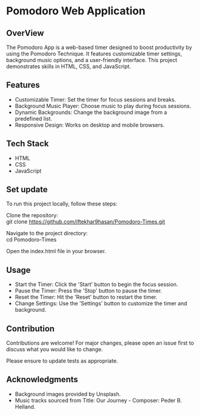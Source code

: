 
# Pomodoro Web Application



## OverView

The Pomodoro App is a web-based timer designed to boost productivity by using the Pomodoro Technique. It features customizable timer settings, background music options, and a user-friendly interface. This project demonstrates skills in HTML, CSS, and JavaScript.


## Features
* Customizable Timer: Set the timer for focus sessions and breaks.  
* Background Music Player: Choose music to play during focus sessions.  
* Dynamic Backgrounds: Change the background image from a predefined list.  
* Responsive Design: Works on desktop and mobile browsers.


## Tech Stack
* HTML  
* CSS  
* JavaScript  

## Set  update
To run this project locally, follow these steps:

Clone the repository:  
git clone https://github.com/iftekhar9hasan/Pomodoro-Times.git  

Navigate to the project directory:  
cd Pomodoro-Times    

Open the index.html file in your browser.


## Usage
* Start the Timer: Click the 'Start' button to begin the focus session.
* Pause the Timer: Press the 'Stop' button to pause the timer.
* Reset the Timer: Hit the 'Reset' button to restart the timer.
* Change Settings: Use the 'Settings' button to customize the timer and background.

## Contribution
Contributions are welcome! For major changes, please open an issue first to discuss what you would like to change.

Please ensure to update tests as appropriate.

## Acknowledgments
* Background images provided by Unsplash.  
* Music tracks sourced from Title: Our Journey - Composer: Peder B. Helland.

